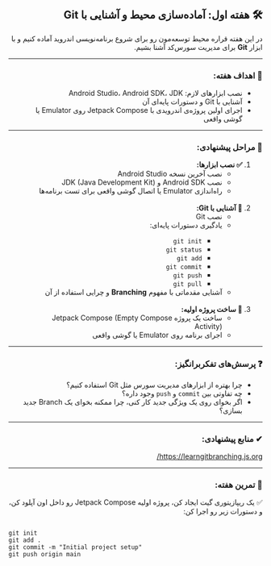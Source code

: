 <div dir="rtl" style="text-align: right;">

<h2>🛠️ هفته اول: آماده‌سازی محیط و آشنایی با Git</h2>

<p>در این هفته قراره محیط توسعه‌مون رو برای شروع برنامه‌نویسی اندروید آماده کنیم و با ابزار <strong>Git</strong> برای مدیریت سورس‌کد آشنا بشیم.</p>

<hr>

<h3>🎯 اهداف هفته:</h3>

<ul>
  <li>نصب ابزارهای لازم: Android Studio، Android SDK، JDK</li>
  <li>آشنایی با Git و دستورات پایه‌ای آن</li>
  <li>اجرای اولین پروژه‌ی اندرویدی با Jetpack Compose روی Emulator یا گوشی واقعی</li>
</ul>

<hr>

<h3>🧰 مراحل پیشنهادی:</h3>

<ol>
  <li><strong>✅ نصب ابزارها:</strong>
    <ul>
      <li>نصب آخرین نسخه Android Studio</li>
      <li>نصب Android SDK و JDK (Java Development Kit)</li>
      <li>راه‌اندازی Emulator یا اتصال گوشی واقعی برای تست برنامه‌ها</li>
    </ul>
  </li>
<br>
  <li><strong>🔧 آشنایی با Git:</strong>
    <ul>
      <li>نصب Git</li>
      <li>یادگیری دستورات پایه‌ای:</li>
        <ul>
          <li><code>git init</code></li>
          <li><code>git status</code></li>
          <li><code>git add</code></li>
          <li><code>git commit</code></li>
          <li><code>git push</code></li>
          <li><code>git pull</code></li>
        </ul>
      <li>آشنایی مقدماتی با مفهوم <strong>Branching</strong> و چرایی استفاده از آن</li>
    </ul>
  </li>
<br>
  <li><strong>🚀 ساخت پروژه اولیه:</strong>
    <ul>
      <li>ساخت یک پروژه Jetpack Compose (Empty Compose Activity)</li>
      <li>اجرای برنامه روی Emulator یا گوشی واقعی</li>
    </ul>
  </li>
</ol>

<hr>

<h3>❓ پرسش‌های تفکر‌برانگیز:</h3>

<ul>
  <li>چرا بهتره از ابزارهای مدیریت سورس مثل Git استفاده کنیم؟</li>
  <li>چه تفاوتی بین <code>commit</code> و <code>push</code> وجود داره؟</li>
  <li>اگر بخوای روی یک ویژگی جدید کار کنی، چرا ممکنه بخوای یک Branch جدید بسازی؟</li>
</ul>

<hr>

<h3>✔ منابع پیشنهادی:</h3>

<a>https://learngitbranching.js.org/</a>
<hr>


<h3>🧪 تمرین هفته:</h3>

<p>✅ یک ریپازیتوری گیت ایجاد کن، پروژه اولیه Jetpack Compose رو داخل اون آپلود کن، و دستورات زیر رو اجرا کن:</p>

</div>

</div>

<pre dir="ltr" style="text-align: left;">
<code>
git init
git add .
git commit -m "Initial project setup"
git push origin main
</code>
</pre>
